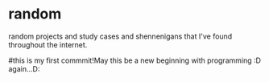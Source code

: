 # random
random projects and study cases and shennenigans that I've found throughout the internet.


#this is my first commmit!May this be a new beginning with programming :D again...D:

